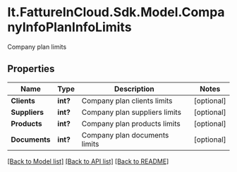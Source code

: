 # It.FattureInCloud.Sdk.Model.CompanyInfoPlanInfoLimits
Company plan limits

## Properties

Name | Type | Description | Notes
------------ | ------------- | ------------- | -------------
**Clients** | **int?** | Company plan clients limits | [optional] 
**Suppliers** | **int?** | Company plan suppliers limits | [optional] 
**Products** | **int?** | Company plan products limits | [optional] 
**Documents** | **int?** | Company plan documents limits | [optional] 

[[Back to Model list]](../README.md#documentation-for-models) [[Back to API list]](../README.md#documentation-for-api-endpoints) [[Back to README]](../README.md)

